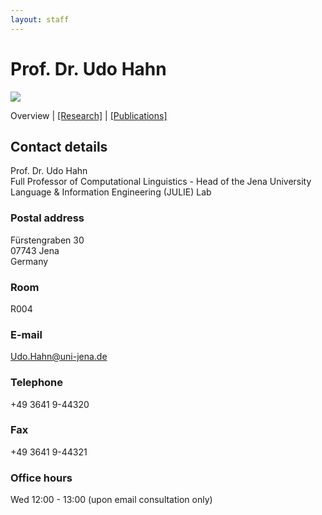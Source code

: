 ```yaml
---
layout: staff
---
```


# Prof. Dr. Udo Hahn

<div class="portrait">
  <img src="http://www.julielab.de/coling_multimedia/de/img/staff/2016/udo_hahn-width-188-height-242.jpg">
</div>

Overview | 
[[Research]](https://julielab.github.io/staff/Hahn/research.html) | 
[[Publications]](https://julielab.github.io/staff/Hahn/publication.html)

## Contact details
Prof. Dr. Udo Hahn<br/>
Full Professor of Computational Linguistics - Head of the Jena University Language & Information Engineering (JULIE) Lab

### Postal address
Fürstengraben 30<br/>
07743 Jena<br/>
Germany

### Room
R004

### E-mail
[Udo.Hahn@uni-jena.de](mailto:Udo.Hahn@uni-jena.de)

### Telephone
+49 3641 9-44320

### Fax
+49 3641 9-44321

### Office hours
Wed 12:00 - 13:00 (upon email consultation only)
